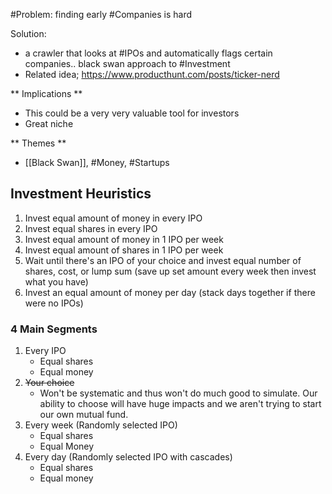 #Problem: finding early #Companies is hard

Solution:
- a crawler that looks at #IPOs and automatically flags certain companies.. black swan approach to #Investment
- Related idea; https://www.producthunt.com/posts/ticker-nerd

** Implications **
- This could be a very very valuable tool for investors
- Great niche 

** Themes **
- [[Black Swan]], #Money, #Startups 

## Investment Heuristics
1. Invest equal amount of money in every IPO
2. Invest equal shares in every IPO
3. Invest equal amount of money in 1 IPO per week
4. Invest equal amount of shares in 1 IPO per week
5. Wait until there's an IPO of your choice and invest equal number of shares, cost, or lump sum (save up set amount every week then invest what you have)
6. Invest an equal amount of money per day (stack days together if there were no IPOs)

### 4 Main Segments
1. Every IPO
	- Equal shares
	- Equal money
2. ~~Your choice~~
	- Won't be systematic and thus won't do much good to simulate. Our ability to choose will have huge impacts and we aren't trying to start our own mutual fund. 
3. Every week (Randomly selected IPO)
	- Equal shares
	- Equal Money
4. Every day (Randomly selected IPO with cascades)
	- Equal shares
	- Equal money
